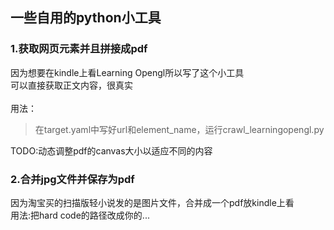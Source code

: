 ## 一些自用的python小工具

### 1.获取网页元素并且拼接成pdf
因为想要在kindle上看Learning Opengl所以写了这个小工具<br>
可以直接获取正文内容，很真实<br>
<br>
用法：
>在target.yaml中写好url和element_name，运行crawl_learningopengl.py <br>

TODO:动态调整pdf的canvas大小以适应不同的内容<br>
### 2.合并jpg文件并保存为pdf
因为淘宝买的扫描版轻小说发的是图片文件，合并成一个pdf放kindle上看
<br>
用法:把hard code的路径改成你的...


